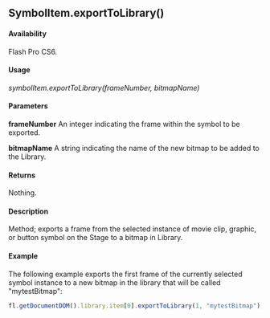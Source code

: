 ## SymbolItem.exportToLibrary()

#### Availability

Flash Pro CS6.

#### Usage

*symbolItem.exportToLibrary(frameNumber, bitmapName)*

#### Parameters

**frameNumber** An integer indicating the frame within the symbol to be exported.

**bitmapName** A string indicating the name of the new bitmap to be added to the Library.

#### Returns

Nothing.

#### Description

Method; exports a frame from the selected instance of movie clip, graphic, or button symbol on the Stage to a bitmap in Library.

#### Example

The following example exports the first frame of the currently selected symbol instance to a new bitmap in the library that will be called "mytestBitmap":

```javascript
fl.getDocumentDOM().library.item[0].exportToLibrary(1, "mytestBitmap");
```

